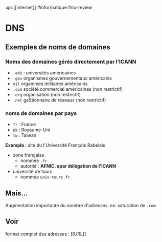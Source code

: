 up::[[internet]]
#informatique #no-review 
# DNS


## Exemples de noms de domaines
### Noms des domaines gérés directement par l'ICANN
- `.edu` : universités américaines
- `.gov` organismes gouvernementaux américains
- `mil` organimes militaires américains
- `.com` société commercial américaines (non restrictif)
- `.org` organisation (non restrictif)
- `.net` geStionnaire de réseaux (non restrictif)

### noms de domaines par pays
- `fr` : France
- `uk` : Royaume-Uni
- `tw` : Taiwan

**Exemple :** site du l'Université François Rabelais
 - zone française
	 - nommée `.fr`
	 - autorité : **AFNIC. epar délégation de l'ICANN**
 - université de tours
	 - nommée `univ-tours.fr`

## Mais...
Augmentation importante du nombre d'adresses. ex: saturation de `.com`.

## Voir

format complet des adresses : [[URL]]

